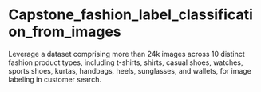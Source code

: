 # Capstone_fashion_label_classification_from_images
Leverage a dataset comprising more than 24k images across 10 distinct fashion product types, including t-shirts, shirts, casual shoes, watches, sports shoes, kurtas, handbags, heels, sunglasses, and wallets, for image labeling in customer search.
